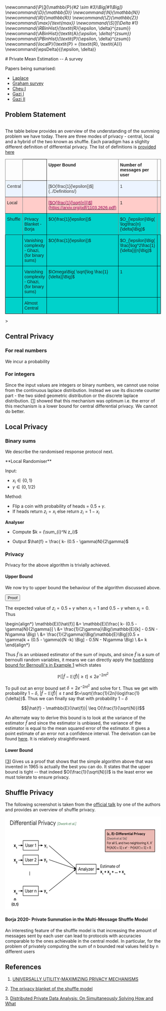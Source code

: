 
\newcommand{\P}[3]{\mathbb{P}_{#2 \sim #3}\Big[#1\Big]}
\newcommand{\D}{\mathbb{D}}
\newcommand{\N}{\mathbb{N}}
\newcommand{\R}{\mathbb{R}}
\newcommand{\Z}{\mathbb{Z}}
\newcommand{\max}{\text{max}}
\newcommand{\S}[1]{\Delta #1}
\newcommand{\RBinHist}{\textit{R}_{\epsilon, \delta}^{zsum}}
\newcommand{\ABinHist}{\textit{A}_{\epsilon, \delta}^{zsum}}
\newcommand{\PBinHist}{\textit{P}_{\epsilon, \delta}^{zsum}}
\newcommand{\localP}{\textit{P} = (\textit{R}, \textit{A})}
\newcommand{\epsDelta}{(\epsilon, \delta)}

<div class="container">
# Private Mean Estimation -- A survey

Papers being sumarised:

* [Laplace]()
* [Graham survey]()
* [Cheu I]()
* [Gazi I]()
* [Gazi II]()

## Problem Statement 

```N users have values in the bounded reals or bounded integers or binary numbers. We want to calculate the mean/sum of these numbers privately. What have people done so far towards this problem. What assumptions have people made to make this problem morre private or more accurate.
```

The table below provides an overview of the understanding of the summing problem we have today. There are three modes of privacy - central, local and a hybrid of the two known as shuffle. Each paradigm has a slighlty different definition of differential privacy. The list of definitions is [provided here](../Definitions/)

<style type="text/css">
.tg  {border-collapse:collapse;border-spacing:0;}
.tg td{border-color:black;border-style:solid;border-width:1px;font-family:Arial, sans-serif;font-size:14px;
  overflow:hidden;padding:10px 5px;word-break:normal;}
.tg th{border-color:black;border-style:solid;border-width:1px;font-family:Arial, sans-serif;font-size:14px;
  font-weight:normal;overflow:hidden;padding:10px 5px;word-break:normal;}
.tg .tg-lt5t{background-color:#ecf4ff;border-color:inherit;color:#333333;text-align:left;vertical-align:top}
.tg .tg-hf8k{background-color:#ecf4ff;color:#333333;text-align:left;vertical-align:top}
.tg .tg-item{background-color:#00d2cb;border-color:inherit;text-align:left;vertical-align:top}
.tg .tg-ltxa{background-color:#ffccc9;text-align:left;vertical-align:top}
.tg .tg-0pky{border-color:inherit;text-align:left;vertical-align:top}
.tg .tg-0lax{text-align:left;vertical-align:top}
.tg .tg-fymr{border-color:inherit;font-weight:bold;text-align:left;vertical-align:top}
.tg .tg-90e1{background-color:#ffccc9;border-color:inherit;text-align:left;vertical-align:top}
.tg .tg-0khl{background-color:#00d2cb;text-align:left;vertical-align:top}
</style>
<table class="tg">
<thead>
  <tr>
    <th class="tg-0pky"></th>
    <th class="tg-0lax"></th>
    <th class="tg-fymr">Upper Bound</th>
    <th class="tg-fymr">Number of messages per user</th>
    <th class="tg-0pky"></th>
  </tr>
</thead>
<tbody>
  <tr>
    <td class="tg-lt5t">Central</td>
    <td class="tg-hf8k"></td>
    <td class="tg-lt5t">[$O(\frac{1}{\epsilon})$](../Definitions/)</td>
    <td class="tg-lt5t"><span style="font-weight:400;font-style:normal">1</span></td>
    <td class="tg-lt5t"></td>
  </tr>
  <tr>
    <td class="tg-90e1">Local </td>
    <td class="tg-ltxa"></td>
    <td class="tg-90e1"><a href="https://arxiv.org/pdf/1103.2626.pdf" target="_blank" rel="noopener noreferrer"><span style="color:#905">[$O(\frac{1}{\sqrt{n}})$](https://arxiv.org/pdf/1103.2626.pdf)</span></a><br></td>
    <td class="tg-90e1">1</td>
    <td class="tg-90e1"></td>
  </tr>
  <tr>
    <td class="tg-item">Shuffle</td>
    <td class="tg-0khl">Privacy Blanket - Borja</td>
    <td class="tg-item"><span style="font-weight:400;font-style:normal">$O(\frac{1}{\epsilon})$</span></td>
    <td class="tg-item">$O_{\epsilon}\Big( \log\frac{n}{\delta}\Big)$</td>
    <td class="tg-item"></td>
  </tr>
  <tr>
    <td class="tg-0khl"></td>
    <td class="tg-0khl"><span style="font-weight:400;font-style:normal">Vanishing complexity - Ghazi,</span><br><span style="font-weight:400;font-style:normal">(for binary sums)</span><br></td>
    <td class="tg-0khl"><span style="font-weight:400;font-style:normal">$O(\frac{1}{\epsilon})$</span></td>
    <td class="tg-0khl"><span style="font-weight:400;font-style:normal">$O_{\epsilon}\Big( \frac{\log^2\frac{1}{\delta}}{n}\Big)$</span></td>
    <td class="tg-0khl"></td>
  </tr>
  <tr>
    <td class="tg-0khl"></td>
    <td class="tg-0khl"><span style="font-weight:400;font-style:normal">Vanishing complexity - Ghazi,</span><br><span style="font-weight:400;font-style:normal">(for binary sums)</span></td>
    <td class="tg-0khl">$\Omega\Big( \sqrt{\log \frac{1}{\delta}}\Big)$</td>
    <td class="tg-0khl">1</td>
    <td class="tg-0khl"></td>
  </tr>
  <tr>
    <td class="tg-0khl"></td>
    <td class="tg-0khl">Almost Central </td>
    <td class="tg-0khl"></td>
    <td class="tg-0khl"></td>
    <td class="tg-0khl"></td>
  </tr>
</tbody>
</table>>

## Central Privacy

### For real numbers

We incur a probability 

### For integers

Since the input values are integers or binary numbers, we cannot use noise from the continuous laplace distribution. Instead we use its discrete counter part - the two sided geometric distribution or the discrete laplace distribution. [[1][1]] showed that this mechanism was optimum i.e. the error of this mechanism is a lower bound for central differential privacy. We cannot do better.

## Local Privacy

### Binary sums 

We describe the randomised response protocol next.

<div class="algorithm">
**Local Randomiser**

Input: 

* $x_i \in \{ 0, 1 \}$
* $\gamma \in (0,1/2)$

Method: 

* Flip a coin with probability of heads = $0.5 + \gamma$.
* If heads return $z_i = x_i$ else return $z_i=1 - x_i$

**Analyser**

* Compute $k = (\sum_{i}^N z_i)$

* Output $\hat{f} = \frac{ k- (0.5 - \gamma)N}{2\gamma}$

</div>

### Privacy

Privacy for the above algorithm is trivially achieved.

#### Upper Bound

We now try to upper bound the behaviour of the algorithm discussed above.

<button type="button" 
class="btn btn-info" 
data-toggle="collapse" 
data-target="#randomResponseError">Proof</button>
<div class=collapse id=randomResponseError>
	
The expected value of $z_i = 0.5 + \gamma$ when $x_i=1$ and $0.5-\gamma$ when $x_i=0$. Thus

\begin{align*}
\mathbb{E}[\hat{f}] &= \mathbb{E}[\frac{ k- (0.5 - \gamma)N}{2\gamma}] \\
&= \frac{1}{2\gamma}\Big(\mathbb{E}[k] -  0.5N - N\gamma \Big) \\
&= \frac{1}{2\gamma}\Big(\mathbb{E}\Big[(0.5 + \gamma)k + (0.5 - \gamma)(N -k) \Big] -  0.5N - N\gamma \Big) \\
&= k
\end{align*} 

</div>

Thus $\hat{f}$ is an unbiased estimator of the sum of inputs, and since $\hat{f}$ is a sum of bernoulli random variables, it means we can directly apply the [hoefdinng bound for Bernoulli's in Example 1](http://www.stat.cmu.edu/~arinaldo/Teaching/36709/S19/Scribed_Lectures/Jan29_Tudor.pdf) which states

$$ \mathbb{P}\Big[ |\hat{f} - \mathbb{E}(\hat{f})| \geq t \Big] \leq 2e^{-2nt^2}$$

To pull out an error bound set $\delta = 2e^{-2nt^2}$ and solve for t. Thus we get with probability $1 - \delta$, $|\hat{f} - \mathbb{E}(\hat{f})| \leq t$ and $t=\sqrt{\frac{1}{2n}\log\frac{1}{\delta}}$. Thus we can finally say that with probability $1 - \delta$

$$|\hat{f} - \mathbb{E}(\hat{f})| \leq O(\frac{1}{\sqrt{N}})$$

An alternate way to derive this bound is to look at the variance of the estimator $\hat{f}$ and since the estimator is unbiased, the variance of the estimator is equal to the mean squared error of the estimator. It gives a point estimate of an error not a confidence interval. The derivation can be found [here](http://www.gautamkamath.com/CS860notes/lec3.pdf). It is relatively straightforward.

#### Lower Bound

[[3][3]] Gives us a proof that shows that the simple algorithm above that was invented in 1965 is actually the best you can do. It states that the upper bound is tight -- that indeed $O(\frac{1}{\sqrt{N}})$ is the least error we must tolerate to ensure privacy.

## Shuffle Privacy

The following screenshot is taken from the [official talk](https://www.youtube.com/watch?v=wkF_uBo-bLo) by one of the authors and provides an overview of shuffle privacy.

<img src="../ShuffleSumBinaryRasmus/pngs/overview.png" height="300px" width="600px"></img>


#### Borja 2020- Private Summation in the Multi-Message Shuffle Model


An interesting feature of the shuffle model is that increasing the amount of
messages sent by each user can lead to protocols with accuracies comparable to the ones
achievable in the central model. In particular, for the problem of privately computing
the sum of n bounded real values held by n different users

## References 

[1]: ../DiscreteLaplace/paper.pdf "UNIVERSALLY UTILITY-MAXIMIZING PRIVACY MECHANISMS"
1. [UNIVERSALLY UTILITY-MAXIMIZING PRIVACY MECHANISMS](../DiscreteLaplace/paper.pdf)

[2]: https://arxiv.org/pdf/1903.02837.pdf "The privacy blanket of the shuffle model"
2. [The privacy blanket of the shuffle model](https://arxiv.org/pdf/1903.02837.pdf)

[3]: https://arxiv.org/pdf/1103.2626.pdf "Distributed Private Data Analysis: On Simultaneously Solving How and What"
3. [Distributed Private Data Analysis: On Simultaneously Solving How and What](https://arxiv.org/pdf/1103.2626.pdf)
</div>